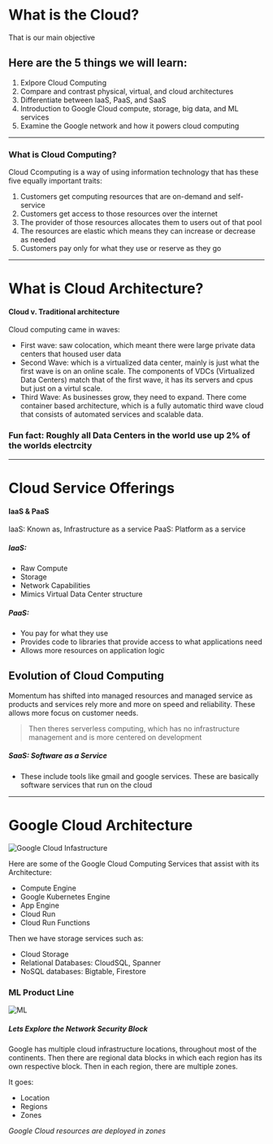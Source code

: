# What is the Cloud?

That is our main objective 

## Here are the 5 things we will learn:
1. Exlpore Cloud Computing
2. Compare and contrast physical, virtual, and cloud architectures
3. Differentiate between IaaS, PaaS, and SaaS
4. Introduction to Google Cloud compute, storage, big data, and ML services
5. Examine the Google network and how it powers cloud computing

---------------------------------------------------------------------------------------------------------------------------

### What is Cloud Computing?

Cloud Ccomputing is a way of using information technology that has these five equally important traits:

1. Customers get computing resources that are on-demand and self-service
2. Customers get access to those resources over the internet
3. The provider of those resources allocates them to users out of that pool
4. The resources are elastic which means they can increase or decrease as needed
5. Customers pay only for what they use or reserve as they go

----------------------------------------------------------------------------------------------------------------------------

# What is Cloud Architecture?
#### Cloud v. Traditional architecture

Cloud computing came in waves:
- First wave: saw colocation, which meant there were large private data centers that housed user data
- Second Wave: which is a virtualized data center, mainly is just what the first wave is on an online scale. 
The components of VDCs (Virtualized Data Centers) match that of the first wave, it has its servers and cpus but just
on a virtul scale. 
- Third Wave: As businesses grow, they need to expand. There come container based architecture, which is a fully automatic
third wave cloud that consists of automated services and scalable data. 

### Fun fact: Roughly all Data Centers in the world use up 2% of the worlds electrcity

----------------------------------------------------------------------------------------------------------------------------

# Cloud Service Offerings 
#### IaaS & PaaS

IaaS: Known as, Infrastructure as a service
PaaS: Platform as a service

##### IaaS:
- Raw Compute
- Storage
- Network Capabilities
- Mimics Virtual Data Center structure
##### PaaS:
- You pay for what they use
- Provides code to libraries that provide access to what applications need
- Allows more resources on application logic


## Evolution of Cloud Computing 
Momentum has shifted into managed resources and managed service as products and services rely more and more on speed and reliability. These allows more focus on customer needs. 

> Then theres serverless computing, which has no infrastructure management and is more centered on development

##### SaaS: Software as a Service
- These include tools like gmail and google services. These are basically software services that run on the cloud

-------------------------------------------------------------------------------------------------------------------------------

# Google Cloud Architecture 

![Google Cloud Infastructure](https://i.imgur.com/26dUXgL.png)

Here are some of the Google Cloud Computing Services that assist with its Architecture:
- Compute Engine
- Google Kubernetes Engine
- App Engine
- Cloud Run
- Cloud Run Functions

Then we have storage services such as:
- Cloud Storage
- Relational Databases: CloudSQL, Spanner
- NoSQL databases: Bigtable, Firestore

### ML Product Line
![ML](https://i.imgur.com/oEvDxKW.png)

##### Lets Explore the Network Security Block

Google has multiple cloud infrastructure locations, throughout most of the continents. Then there are regional data blocks in which each region has its own respective block. Then in each region, there are multiple zones. 

It goes:
- Location
- Regions
- Zones

*Google Cloud resources are deployed in zones*














